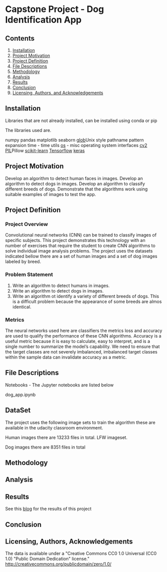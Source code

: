 # Capstone Project - Dog Identification App

## Contents

1. [Installation](#installation)
2. [Project Motivation](#Project-Motivation)
3. [Project Definition](#Project-Definition)
4. [File Descriptions](#file-descriptions)
5. [Methodology](#Methodology)
6. [Analysis](#Analysis)
7. [Results](#results)
8. [Conclusion](#Conclusion)
9. [Licensing, Authors, and Acknowledgements](#Licensing,-Authors,-Acknowledgements)

## Installation

Libraries that are not already installed, can be installed using conda or pip

The libraries used are.

numpy
pandas
matplotlib
seaborn
[glob](https://docs.python.org/3/library/glob.html)Unix style pathname pattern expansion
time - time utils
[os](https://docs.python.org/3/library/os.html) - misc operating system  interfaces
[cv2](https://github.com/opencv/opencv-python)
[PIL](https://pypi.org/project/Pillow/)Pillow
[scikit-learn](https://scikit-learn.org/stable/install.html)
[Tensorflow](http://www.tensorflow.org)
[keras](https://keras.io/about/)

## Project Motivation

Develop an algorithm to detect human faces in images.
Develop an algorithm to detect dogs in images.
Develop an algorithm to classify different breeds of dogs.
Demonstrate that the algorithms work using suitable examples of images to test the app.

## Project Definition

### Project Overview

Convolutional neural networks (CNN) can be trained to classify images of specific subjects. This project demonstrates this technology with an number of exercises that require the student to create CNN algorithms to solve individual image analysis problems. The project uses the datasets indicated bellow there are a set of human images and a set of dog images labeled by breed.

### Problem Statement

1. Write an algorithm to detect humans in images.
2. Write an algorithm to detect dogs in images.
3. Write an algorithm ot identify a variety of different breeds of dogs. This is a difficult problem because the appearance of some breeds are almos identical.

### Metrics

The neural networks used here are classifiers the metrics loss and  accuracy are used to qualify the performance of these CNN algorithms. Accuracy is a useful metric because it is easy to calculate, easy to interpret, and is a single number to summarize the model’s capability. We need to ensure that the target classes are not severely imbalanced, imbalanced target classes within the sample data can invalidate accuracy as a metric.

## File Descriptions

Notebooks - The Jupyter notebooks are listed below

dog_app.ipynb

## DataSet

The project uses the following image sets to train the algorithm these are available in the udacity classroom environment.

Human images there are 13233 files in total. LFW imageset.

Dog images there are 8351 files in total

## Methodology

## Analysis

## Results

See this [blog](https://www.medium.com) for the results of this project

## Conclusion

## Licensing, Authors, Acknowledgements

The data is available under a "Creative Commons CC0 1.0 Universal (CC0 1.0) "Public Domain Dedication" license." <http://creativecommons.org/publicdomain/zero/1.0/>


